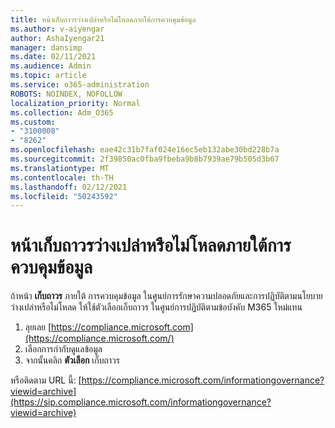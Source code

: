 ```yaml
---
title: หน้าเก็บถาวรว่างเปล่าหรือไม่โหลดภายใต้การควบคุมข้อมูล
ms.author: v-aiyengar
author: AshaIyengar21
manager: dansimp
ms.date: 02/11/2021
ms.audience: Admin
ms.topic: article
ms.service: o365-administration
ROBOTS: NOINDEX, NOFOLLOW
localization_priority: Normal
ms.collection: Adm_O365
ms.custom:
- "3100008"
- "8262"
ms.openlocfilehash: eae42c31b7faf024e16ec5eb132abe30bd228b7a
ms.sourcegitcommit: 2f39850ac0fba9fbeba9b8b7939ae79b505d3b67
ms.translationtype: MT
ms.contentlocale: th-TH
ms.lasthandoff: 02/12/2021
ms.locfileid: "50243592"
---
```

# <a name="archive-page-blank-or-not-loading-under-information-governance"></a>หน้าเก็บถาวรว่างเปล่าหรือไม่โหลดภายใต้การควบคุมข้อมูล

ถ้าหน้า **เก็บถาวร** ภายใต้ การควบคุมข้อมูล ในศูนย์การรักษาความปลอดภัยและการปฏิบัติตามนโยบายว่างเปล่าหรือไม่โหลด ให้ใช้ตัวเลือกเก็บถาวร ในศูนย์การปฏิบัติตามข้อบังคับ M365 ใหม่แทน

1. ลุยเลย [https://compliance.microsoft.com](https://compliance.microsoft.com/)
1. เลือกการกํากับดูแลข้อมูล
1. จากนั้นคลิก **ตัวเลือก** เก็บถาวร

หรือติดตาม URL นี้: [https://compliance.microsoft.com/informationgovernance?viewid=archive](https://sip.compliance.microsoft.com/informationgovernance?viewid=archive)